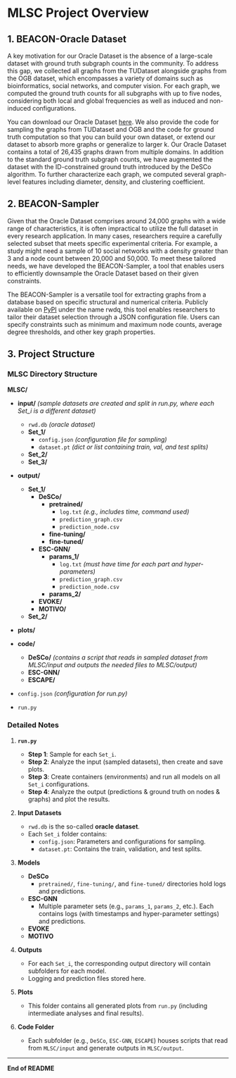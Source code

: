 # MLSC Project Overview

## 1. BEACON-Oracle Dataset
A key motivation for our Oracle Dataset is the absence of a large-scale dataset with ground truth subgraph counts in the community. To address this gap, we collected all graphs from the TUDataset alongside graphs from the OGB dataset, which encompasses a variety of domains such as bioinformatics, social networks, and computer vision. For each graph, we computed the ground truth counts for all subgraphs with up to five nodes, considering both local and global frequencies as well as induced and non-induced configurations.

You can download our Oracle Dataset [here](https://drive.google.com/file/d/1lf2B3XBqAOrSVnLu7vXhezGbVRVP11nc/view?usp=sharing). We also provide the code for sampling the graphs from TUDataset and OGB and the code for ground truth computation so that you can build your own dataset, or extend our dataset to absorb more graphs or generalize to larger k. Our Oracle Dataset contains a total of 26,435 graphs drawn from multiple domains. In addition to the standard ground truth subgraph counts, we have augmented the dataset with the ID-constrained ground truth introduced by the DeSCo algorithm. To further characterize each graph, we computed several graph-level features including diameter, density, and clustering coefficient.

## 2. BEACON-Sampler
Given that the Oracle Dataset comprises around 24,000 graphs with a wide range of characteristics, it is often impractical to utilize the full dataset in every research application. In many cases, researchers require a carefully selected subset that meets specific experimental criteria. For example, a study might need a sample of 10 social networks with a density greater than 3 and a node count between 20,000 and 50,000. To meet these tailored needs, we have developed the BEACON-Sampler, a tool that enables users to efficiently downsample the Oracle Dataset based on their given constraints.

The BEACON-Sampler is a versatile tool for extracting graphs from a database based on specific structural and numerical criteria. Publicly available on [PyPI](https://pypi.org/project/rwdq/) under the name rwdq, this tool enables researchers to tailor their dataset selection through a JSON configuration file. Users can specify constraints such as minimum and maximum node counts, average degree thresholds, and other key graph properties.

## 3. Project Structure

### MLSC Directory Structure

**MLSC/**
- **input/** *(sample datasets are created and split in run.py, where each Set_i is a different dataset)*
  - `rwd.db` *(oracle dataset)*
  - **Set_1/**
    - `config.json` *(configuration file for sampling)*
    - `dataset.pt` *(dict or list containing train, val, and test splits)*
  - **Set_2/**
  - **Set_3/**

- **output/**
  - **Set_1/**
    - **DeSCo/**
      - **pretrained/**
        - `log.txt` *(e.g., includes time, command used)*
        - `prediction_graph.csv`
        - `prediction_node.csv`
      - **fine-tuning/**
      - **fine-tuned/**
    - **ESC-GNN/**
      - **params_1/**
        - `log.txt` *(must have time for each part and hyper-parameters)*
        - `prediction_graph.csv`
        - `prediction_node.csv`
      - **params_2/**
    - **EVOKE/**
    - **MOTIVO/**
  - **Set_2/**

- **plots/**

- **code/**
  - **DeSCo/** *(contains a script that reads in sampled dataset from MLSC/input and outputs the needed files to MLSC/output)*
  - **ESC-GNN/**
  - **ESCAPE/**

- `config.json` *(configuration for run.py)*
- `run.py`

### Detailed Notes

1. **`run.py`**  
   - **Step 1**: Sample for each `Set_i`.  
   - **Step 2**: Analyze the input (sampled datasets), then create and save plots.  
   - **Step 3**: Create containers (environments) and run all models on all `Set_i` configurations.  
   - **Step 4**: Analyze the output (predictions & ground truth on nodes & graphs) and plot the results.

2. **Input Datasets**  
   - `rwd.db` is the so-called **oracle dataset**.  
   - Each `Set_i` folder contains:  
     - `config.json`: Parameters and configurations for sampling.  
     - `dataset.pt`: Contains the train, validation, and test splits.

3. **Models**  
   - **DeSCo**  
     - `pretrained/`, `fine-tuning/`, and `fine-tuned/` directories hold logs and predictions.  
   - **ESC-GNN**  
     - Multiple parameter sets (e.g., `params_1`, `params_2`, etc.). Each contains logs (with timestamps and hyper-parameter settings) and predictions.  
   - **EVOKE**  
   - **MOTIVO**

4. **Outputs**  
   - For each `Set_i`, the corresponding output directory will contain subfolders for each model.  
   - Logging and prediction files stored here.  

5. **Plots**  
   - This folder contains all generated plots from `run.py` (including intermediate analyses and final results).

6. **Code Folder**  
   - Each subfolder (e.g., `DeSCo`, `ESC-GNN`, `ESCAPE`) houses scripts that read from `MLSC/input` and generate outputs in `MLSC/output`.

---

**End of README**
